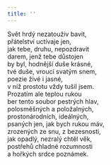 ```yaml
---
title: ''
---
```


Svět hrdý nezatouživ bavit,  
přátelství uctívaje jen,  
jak tebe, druhu, nepozdravit  
darem, jenž tebe důstojen  
by byl, hodnější duše krásné,  
tvé duše, vroucí svatým snem,  
poezie živé i jasné,  
v níž prostotu vždy tušil jsem.  
Prozatím ale teplou rukou  
ber tento soubor pestrých hlav,  
polosměšných a položalných,  
prostonárodních, ideálných,  
psaných jen, jak bych rukou máv,  
zrozených ze snu, z bezesnosti,  
jak opadlý, nezralý chtěl věk,  
postřehů chladné rozumnosti  
a hořkých srdce poznámek.
